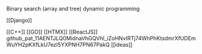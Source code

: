 Binary search (array and tree)
dynamic programming
  
[[Django]]
  
[[C++]]
[[GO]]
[[HTMX]]
[[ReactJS]]
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
[[ideas]]